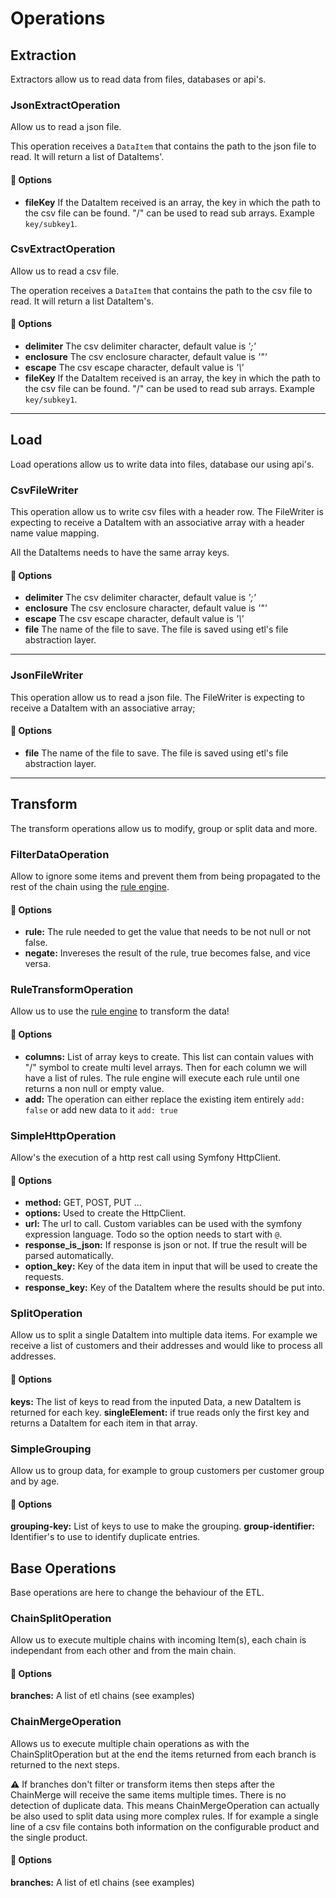 # Operations

## Extraction

Extractors allow us to read data from files, databases or api's.

### JsonExtractOperation

Allow us to read a json file. 

This operation receives a `DataItem` that contains the path to the json file to read. It will return a list of 
DataItems'. 

#### 🔧 Options

- **fileKey** If the DataItem received is an array, the key in which the path to the csv file can be found. "/" can be used to read sub arrays. Example `key/subkey1`.

### CsvExtractOperation

Allow us to read a csv file. 

The operation receives a `DataItem` that contains the path to the csv file to read. It will return a list DataItem's.

#### 🔧 Options

- **delimiter** The csv delimiter character, default value is *';'*
- **enclosure** The csv enclosure character, default value is *'"'*
- **escape** The csv escape character, default value is *'\\'*
- **fileKey** If the DataItem received is an array, the key in which the path to the csv file can be found. "/" can be used to read sub arrays. Example `key/subkey1`.

---

## Load

Load operations allow us to write data into files, database our using api's. 

### CsvFileWriter

This operation allow us to write csv files with a header row. The FileWriter is expecting to receive a DataItem with 
an associative array with a header name value mapping. 

All the DataItems needs to have the same array keys.

#### 🔧 Options 

- **delimiter** The csv delimiter character, default value is *';'*
- **enclosure** The csv enclosure character, default value is *'"'*
- **escape** The csv escape character, default value is *'\\'*
- **file** The name of the file to save. The file is saved using etl's file abstraction layer. 

---

### JsonFileWriter

This operation allow us to read a json file. The FileWriter is expecting to receive a DataItem with
an associative array;

#### 🔧 Options

- **file** The name of the file to save. The file is saved using etl's file abstraction layer.

---

## Transform

The transform operations allow us to modify, group or split data and more.

### FilterDataOperation

Allow to ignore some items and prevent them from being propagated to the rest of the chain using the [rule engine](RuleEngine.md). 

#### 🔧 Options 

- **rule:** The rule needed to get the value that needs to be not null or not false. 
- **negate:** Invereses the result of the rule, true becomes false, and vice versa.

### RuleTransformOperation

Allow us to use the [rule engine](RuleEngine.md) to transform the data!

#### 🔧 Options

- **columns:** List of array keys to create. This list can contain values with "/" symbol to create multi level arrays. 
Then for each column we will have a list of rules. The rule engine will execute each rule until one returns a non null 
or empty value.
- **add:** The operation can either replace the existing item entirely `add: false` or add new data to it `add: true`

### SimpleHttpOperation

Allow's the execution of a http rest call using Symfony HttpClient.

#### 🔧 Options

- **method:** GET, POST, PUT ...
- **options:** Used to create the HttpClient.
- **url:** The url to call. Custom variables can be used with the symfony expression language. Todo so the option needs to start with `@`.
- **response_is_json:** If response is json or not. If true the result will be parsed automatically.
- **option_key:** Key of the data item in input that will be used to create the requests.
- **response_key:** Key of the DataItem where the results should be put into. 

### SplitOperation

Allow us to split a single DataItem into multiple data items. For example we receive a list of customers and their 
addresses and would like to process all addresses. 

#### 🔧 Options

**keys:** The list of keys to read from the inputed Data, a new DataItem is returned for each key. 
**singleElement:** if true reads only the first key and returns a DataItem for each item in that array.

### SimpleGrouping

Allow us to group data, for example to group customers per customer group and by age. 

#### 🔧 Options

**grouping-key:** List of keys to use to make the grouping.
**group-identifier:** Identifier's to use to identify duplicate entries. 

## Base Operations

Base operations are here to change the behaviour of the ETL. 

### ChainSplitOperation

Allow us to execute multiple chains with incoming Item(s), each chain is independant from each other and from the main
chain. 

#### 🔧 Options

**branches:** A list of etl chains (see examples)

### ChainMergeOperation

Allows us to execute multiple chain operations as with the ChainSplitOperation but at the end the items returned
from each branch is returned to the next steps. 

**⚠** If branches don't filter or transform items then steps after the ChainMerge will receive the same items multiple 
times. There is no detection of duplicate data. This means ChainMergeOperation can actually be also used to split data 
using more complex rules. If for example a single line of a csv file contains both information on the configurable
product and the single product. 

#### 🔧 Options

**branches:** A list of etl chains (see examples)
